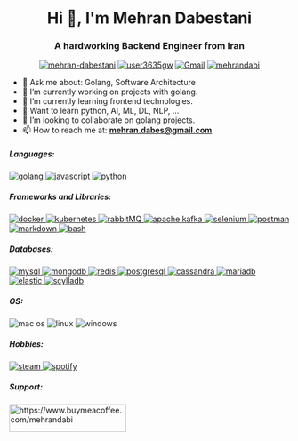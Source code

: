 <h1 align="center">Hi 👋, I'm Mehran Dabestani</h1>
<h3 align="center">A hardworking Backend Engineer from Iran</h3>

<p align="center">
    <a href="https://linkedin.com/in/mehran-dabestani" target="blank"><img src="https://img.shields.io/badge/LinkedIn-0077B5?style=for-the-badge&logo=linkedin&logoColor=white" alt="mehran-dabestani"/></a>
    <a href="https://www.leetcode.com/user3635gw" target="blank"><img src="https://img.shields.io/badge/-LeetCode-FFA116?style=for-the-badge&logo=LeetCode&logoColor=black" alt="user3635gw"/></a>
    <a href="mailto:mehran.dabes@gmail.com" target="_blank"><img src="https://img.shields.io/badge/Gmail-D14836?style=for-the-badge&logo=gmail&logoColor=white" alt="Gmail"/></a>
    <a href="https://t.me/mehrandabi" target="_blank"><img src="https://img.shields.io/badge/Telegram-2CA5E0?style=for-the-badge&logo=telegram&logoColor=white" alt="mehrandabi"/></a>
</p>

- 💬 Ask me about:  Golang, Software Architecture
- 🔭 I’m currently working on projects with golang.
- 🌱 I’m currently learning frontend technologies.
- 🏫 Want to learn python, AI, ML, DL, NLP, ...
- 👯 I’m looking to collaborate on golang projects.
- 📫 How to reach me at:  **mehran.dabes@gmail.com**


<h5 align="left">Languages:</h5>
<p>
    <a href="https://golang.org" target="_blank" rel="noreferrer"> <img src="https://img.shields.io/badge/Go-00ADD8?style=for-the-badge&logo=go&logoColor=white" alt="golang"/> </a>
    <a href="https://developer.mozilla.org/en-US/docs/Web/JavaScript" target="_blank" rel="noreferrer"> <img src="https://img.shields.io/badge/JavaScript-323330?style=for-the-badge&logo=javascript&logoColor=F7DF1E" alt="javascript"/> </a>
    <a href="https://www.python.org" target="_blank" rel="noreferrer"> <img src="https://img.shields.io/badge/Python-FFD43B?style=for-the-badge&logo=python&logoColor=blue" alt="python"/> </a>
</p>

<h5 align="left">Frameworks and Libraries:</h5>
<p>
    <a href="https://www.docker.com/" target="_blank" rel="noreferrer"> <img src="https://img.shields.io/badge/Docker-2CA5E0?style=for-the-badge&logo=docker&logoColor=white" alt="docker"/> </a>
    <a href="https://kubernetes.io" target="_blank" rel="noreferrer"> <img src="https://img.shields.io/badge/kubernetes-326ce5.svg?&style=for-the-badge&logo=kubernetes&logoColor=white" alt="kubernetes"/> </a>
    <a href="https://www.rabbitmq.com" target="_blank" rel="noreferrer"> <img src="https://img.shields.io/badge/rabbitmq-%23FF6600.svg?&style=for-the-badge&logo=rabbitmq&logoColor=white" alt="rabbitMQ"/> </a>
    <a href="https://kafka.apache.org/" target="_blank" rel="noreferrer"> <img src="https://img.shields.io/badge/Apache_Kafka-231F20?style=for-the-badge&logo=apache-kafka&logoColor=white" alt="apache kafka"/> </a>
    <a href="https://www.selenium.dev/" target="_blank" rel="noreferrer"> <img src="https://img.shields.io/badge/Selenium-43B02A?style=for-the-badge&logo=Selenium&logoColor=white" alt="selenium"/> </a>
    <a href="https://postman.com" target="_blank" rel="noreferrer"> <img src="https://img.shields.io/badge/Postman-FF6C37?style=for-the-badge&logo=Postman&logoColor=white" alt="postman"/> </a>
    <a href="https://www.markdownguide.org/" target="_blank" rel="noreferrer"> <img src="https://img.shields.io/badge/markdown-%23000000.svg?&style=for-the-badge&logo=markdown&logoColor=white" alt="markdown"/> </a>
    <a href="https://www.gnu.org/software/bash/" target="_blank" rel="noreferrer"><img src="https://img.shields.io/badge/Shell_Script-121011?style=for-the-badge&logo=gnu-bash&logoColor=white" alt="bash"/></a>
</p>

<h5 align="left">Databases:</h5>
<p>
    <a href="https://www.mysql.com/" target="_blank" rel="noreferrer"> <img src="https://img.shields.io/badge/MySQL-005C84?style=for-the-badge&logo=mysql&logoColor=white" alt="mysql"/> </a>
    <a href="https://www.mongodb.com/" target="_blank" rel="noreferrer"> <img src="https://img.shields.io/badge/MongoDB-4EA94B?style=for-the-badge&logo=mongodb&logoColor=white" alt="mongodb"/> </a>
    <a href="https://redis.io" target="_blank" rel="noreferrer"> <img src="https://img.shields.io/badge/redis-%23DD0031.svg?&style=for-the-badge&logo=redis&logoColor=white" alt="redis"/> </a>
    <a href="https://www.postgresql.org" target="_blank" rel="noreferrer"> <img src="https://img.shields.io/badge/PostgreSQL-316192?style=for-the-badge&logo=postgresql&logoColor=white" alt="postgresql"/> </a>
    <a href="https://cassandra.apache.org/" target="_blank" rel="noreferrer"> <img src="https://img.shields.io/badge/Cassandra-1287B1?style=for-the-badge&logo=apache%20cassandra&logoColor=white" alt="cassandra"/> </a>
    <a href="https://mariadb.org/" target="_blank" rel="noreferrer"> <img src="https://img.shields.io/badge/MariaDB-003545?style=for-the-badge&logo=mariadb&logoColor=white" alt="mariadb"/> </a>
    <a href="https://www.elastic.co" target="_blank" rel="noreferrer"> <img src="https://img.shields.io/badge/Elastic_Search-005571?style=for-the-badge&logo=elasticsearch&logoColor=white" alt="elastic"/> </a>
    <a href="https://www.scylladb.com/" target="_blank" rel="noreferrer"> <img src="https://img.shields.io/badge/Scylla%20DB-6CD5E7?style=for-the-badge&logo=scylladb&logoColor=000" alt="scylladb"/> </a>
</p>

<h5 align="left">OS:</h5>
<p>
    <img src="https://img.shields.io/badge/mac%20os-000000?style=for-the-badge&logo=apple&logoColor=white" alt="mac os"/>
    <img src="https://img.shields.io/badge/Linux-FCC624?style=for-the-badge&logo=linux&logoColor=black" alt="linux"/>
    <img src="https://img.shields.io/badge/Windows-0078D6?style=for-the-badge&logo=windows&logoColor=white" alt="windows"/>
</p>
<h5 align="left">Hobbies:</h5>
<p>
    <a href="https://steamcommunity.com/id/mehrandabi/" target="_blank" rel="noreferrer"> <img src="https://img.shields.io/badge/Steam-000000?style=for-the-badge&logo=steam&logoColor=white" alt="steam"/> </a>
    <a href="https://open.spotify.com/user/mehrandabi" target="_blank" rel="noreferrer"> <img src="https://img.shields.io/badge/Spotify-1ED760?&style=for-the-badge&logo=spotify&logoColor=white" alt="spotify"/> </a>
</p>

<h5 align="left">Support:</h5>
<p><a href="https://www.buymeacoffee.com/https://www.buymeacoffee.com/mehrandabi"> <img align="left" src="https://cdn.buymeacoffee.com/buttons/v2/default-yellow.png" height="50" width="210" alt="https://www.buymeacoffee.com/mehrandabi" /></a></p><br><br>

